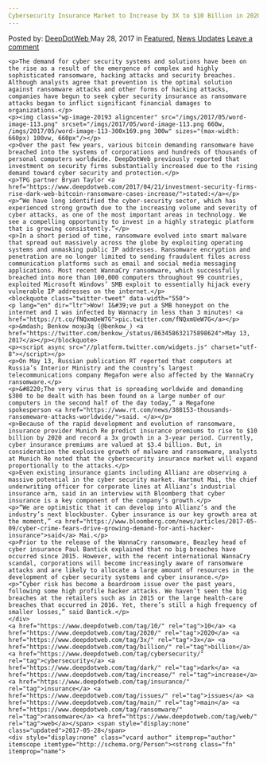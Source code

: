 ```yaml
---
Cybersecurity Insurance Market to Increase by 3X to $10 Billion in 2020
---
```

<article class="post-listing post-20189 post type-post status-publish format-standard has-post-thumbnail hentry  tag-545 tag-2800 tag-3x tag-billion tag-cybersecurity tag-dark tag-increase tag-insurance s tag-main tag-ransomware tag-web">
    <div class="post-inner">
        <span>Posted by: <a href="https://www.deepdotweb.com/author/admin/" title="">DeepDotWeb </a></span>
    <span>May 28, 2017</span>
    <span>in <a href="https://www.deepdotweb.com/category/deepdot-news/" rel="category tag">Featured</a>, <a href="https://www.deepdotweb.com/category/news-updates/" rel="category tag">News Updates</a></span>
    <span><a href="https://www.deepdotweb.com/2017/05/28/cybersecurity-insurance-market-increase-3x-10-billion-2020/#respond">Leave a comment</a></span>
    </p>
    <div class="clear"></div>
    
    <p>The demand for cyber security systems and solutions have been on the rise as a result of the emergence of complex and highly sophisticated ransomware, hacking attacks and security breaches. Although analysts agree that prevention is the optimal solution against ransomware attacks and other forms of hacking attacks, companies have begun to seek cyber security insurance as ransomware attacks began to inflict significant financial damages to organizations.</p>
    <p><img class="wp-image-20193 aligncenter" src="/imgs/2017/05/word-image-113.png" srcset="/imgs/2017/05/word-image-113.png 660w, /imgs/2017/05/word-image-113-300x169.png 300w" sizes="(max-width: 660px) 100vw, 660px"/></p>
    <p>Over the past few years, various bitcoin demanding ransomware have breached into the systems of corporations and hundreds of thousands of personal computers worldwide. DeepDotWeb previously reported that investment on security firms substantially increased due to the rising demand toward cyber security and protection.</p>
    <p>TPG partner Bryan Taylor <a href="https://www.deepdotweb.com/2017/04/21/investment-security-firms-rise-dark-web-bitcoin-ransomware-cases-increase/">stated:</a></p>
    <p>“We have long identified the cyber-security sector, which has experienced strong growth due to the increasing volume and severity of cyber attacks, as one of the most important areas in technology. We see a compelling opportunity to invest in a highly strategic platform that is growing consistently.”</p>
    <p>In a short period of time, ransomware evolved into smart malware that spread out massively across the globe by exploiting operating systems and unmasking public IP addresses. Ransomware encryption and penetration are no longer limited to sending fraudulent files across communication platforms such as email and social media messaging applications. Most recent WannaCry ransomware, which successfully breached into more than 100,000 computers throughout 99 countries, exploited Microsoft Windows’ SMB exploit to essentially hijack every vulnerable IP addresses on the internet.</p>
    <blockquote class="twitter-tweet" data-width="550">
    <p lang="en" dir="ltr">Wow! I&#39;ve put a SMB honeypot on the internet and I was infected by Wannacry in less than 3 minutes! <a href="https://t.co/fNQxmUeW7G">pic.twitter.com/fNQxmUeW7G</a></p>
    <p>&mdash; Benkow moʞuƎq (@benkow_) <a href="https://twitter.com/benkow_/status/863458632175898624">May 13, 2017</a></p></blockquote>
    <p><script async src="//platform.twitter.com/widgets.js" charset="utf-8"></script></p>
    <p>On May 13, Russian publication RT reported that computers at Russia’s Interior Ministry and the country’s largest telecommunications company Megafon were also affected by the WannaCry ransomware.</p>
    <p>&#8220;The very virus that is spreading worldwide and demanding $300 to be dealt with has been found on a large number of our computers in the second half of the day today,” a Megafone spokesperson <a href="https://www.rt.com/news/388153-thousands-ransomeware-attacks-worldwide/">said. </a></p>
    <p>Because of the rapid development and evolution of ransomware, insurance provider Munich Re predict insurance premiums to rise to $10 billion by 2020 and record a 3x growth in a 3-year period. Currently, cyber insurance premiums are valued at $3.4 billion. But, in consideration the explosive growth of malware and ransomware, analysts at Munich Re noted that the cybersecurity insurance market will expand proportionally to the attacks.</p>
    <p>Even existing insurance giants including Allianz are observing a massive potential in the cyber security market. Hartmut Mai, the chief underwriting officer for corporate lines at Allianz’s industrial insurance arm, said in an interview with Bloomberg that cyber insurance is a key component of the company’s growth.</p>
    <p>“We are optimistic that it can develop into Allianz’s and the industry’s next blockbuster. Cyber insurance is our key growth area at the moment,” <a href="https://www.bloomberg.com/news/articles/2017-05-09/cyber-crime-fears-drive-growing-demand-for-anti-hacker-insurance">said</a> Mai.</p>
    <p>Prior to the release of the WannaCry ransomware, Beazley head of cyber insurance Paul Bantick explained that no big breaches have occurred since 2015. However, with the recent international WannaCry scandal, corporations will become increasingly aware of ransomware attacks and are likely to allocate a large amount of resources in the development of cyber security systems and cyber insurance.</p>
    <p>“Cyber risk has become a boardroom issue over the past years, following some high profile hacker attacks. We haven’t seen the big breaches at the retailers such as in 2015 or the large health-care breaches that occurred in 2016. Yet, there’s still a high frequency of smaller losses,” said Bantick.</p>
    </div>
    <a href="https://www.deepdotweb.com/tag/10/" rel="tag">10</a> <a href="https://www.deepdotweb.com/tag/2020/" rel="tag">2020</a> <a href="https://www.deepdotweb.com/tag/3x/" rel="tag">3x</a> <a href="https://www.deepdotweb.com/tag/billion/" rel="tag">billion</a> <a href="https://www.deepdotweb.com/tag/cybersecurity/" rel="tag">cybersecurity</a> <a href="https://www.deepdotweb.com/tag/dark/" rel="tag">dark</a> <a href="https://www.deepdotweb.com/tag/increase/" rel="tag">increase</a> <a href="https://www.deepdotweb.com/tag/insurance/" rel="tag">insurance</a> <a href="https://www.deepdotweb.com/tag/issues/" rel="tag">issues</a> <a href="https://www.deepdotweb.com/tag/main/" rel="tag">main</a> <a href="https://www.deepdotweb.com/tag/ransomware/" rel="tag">ransomware</a> <a href="https://www.deepdotweb.com/tag/web/" rel="tag">web</a></span> <span style="display:none" class="updated">2017-05-28</span>
    <div style="display:none" class="vcard author" itemprop="author" itemscope itemtype="http://schema.org/Person"><strong class="fn" itemprop="name">
    
